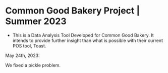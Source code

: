 <h1>Common Good Bakery Project | Summer 2023</h1>

- This is a Data Analysis Tool Developed for Common Good Bakery. It intends to provide further insight than what is possible with their current POS tool, Toast. 

May 24th, 2023:

We fixed a pickle problem.

